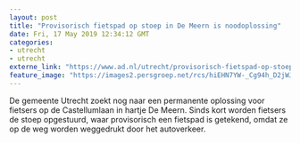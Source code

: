 ```yaml
---
layout: post
title: "Provisorisch fietspad op stoep in De Meern is noodoplossing"
date: Fri, 17 May 2019 12:34:12 GMT
categories: 
- utrecht 
- utrecht 
externe_link: "https://www.ad.nl/utrecht/provisorisch-fietspad-op-stoep-in-de-meern-is-noodoplossing~a2b78d64/"
feature_image: "https://images2.persgroep.net/rcs/hiEHN7YW-_Cg94h_D2jWJnDV5Us/diocontent/148257563/_fitwidth/400/?appId=21791a8992982cd8da851550a453bd7f&quality=0.7"
---
```


De gemeente Utrecht zoekt nog naar een permanente oplossing voor fietsers op de Castellumlaan in hartje De Meern. Sinds kort worden fietsers de stoep opgestuurd, waar provisorisch een fietspad is getekend, omdat ze op de weg worden weggedrukt door het autoverkeer.
